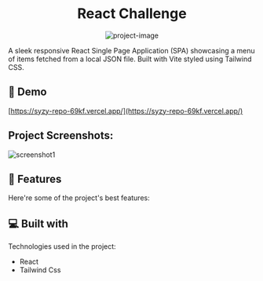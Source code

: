 <h1 align="center" id="title">React Challenge</h1>

<p align="center"><img src="https://socialify.git.ci/DeepakJayavel1910/syzy-repo/image?language=1&amp;owner=1&amp;name=1&amp;stargazers=1&amp;theme=Light" alt="project-image"></p>

<p id="description">A sleek responsive React Single Page Application (SPA) showcasing a menu of items fetched from a local JSON file. Built with Vite styled using Tailwind CSS.</p>

<h2>🚀 Demo</h2>

[https://syzy-repo-69kf.vercel.app/](https://syzy-repo-69kf.vercel.app/)

<h2>Project Screenshots:</h2>

![screenshot1](https://github.com/user-attachments/assets/2fbe06d6-df73-4bf6-9623-ce0cd632bc8e)

  
  
<h2>🧐 Features</h2>

Here're some of the project's best features:

  
  
<h2>💻 Built with</h2>

Technologies used in the project:

*   React
*   Tailwind Css
